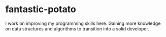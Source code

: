 # fantastic-potato
I work on improving my programming skills here. Gaining more knowledge on data structures and algorithms  to transition into a solid developer.
